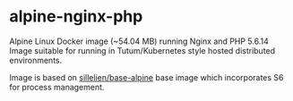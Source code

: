 # alpine-nginx-php
Alpine Linux Docker image (~54.04 MB) running Nginx and PHP 5.6.14  Image suitable for running in Tutum/Kubernetes style hosted distributed environments. 

Image is based on [sillelien/base-alpine](https://hub.docker.com/r/sillelien/base-alpine/) base image which incorporates S6 for process management.


